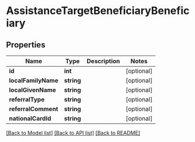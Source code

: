 # AssistanceTargetBeneficiaryBeneficiary

## Properties
Name | Type | Description | Notes
------------ | ------------- | ------------- | -------------
**id** | **int** |  | [optional] 
**localFamilyName** | **string** |  | [optional] 
**localGivenName** | **string** |  | [optional] 
**referralType** | **string** |  | [optional] 
**referralComment** | **string** |  | [optional] 
**nationalCardId** | **string** |  | [optional] 

[[Back to Model list]](../README.md#documentation-for-models) [[Back to API list]](../README.md#documentation-for-api-endpoints) [[Back to README]](../README.md)


